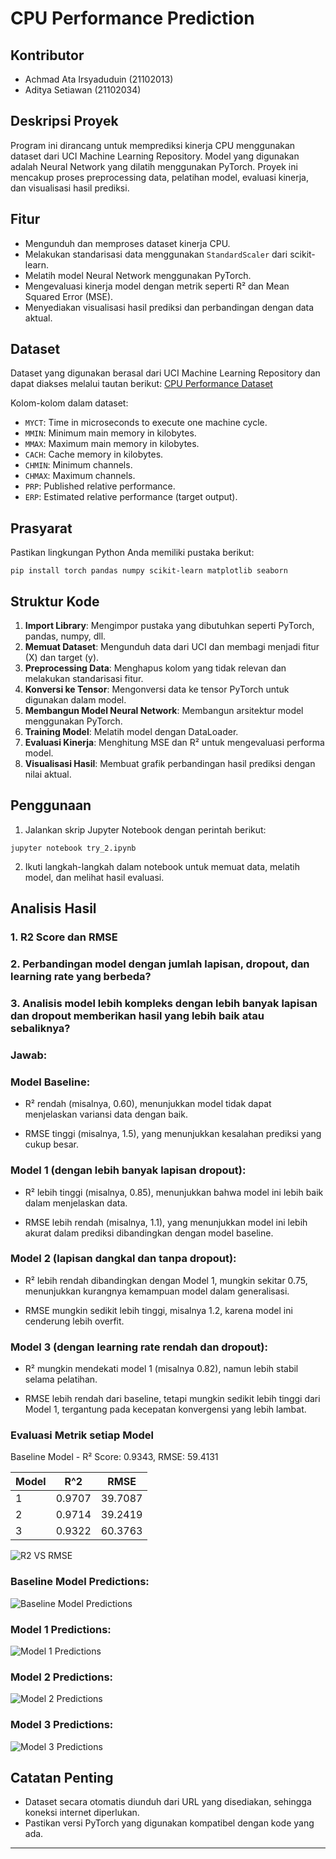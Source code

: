 # CPU Performance Prediction


## Kontributor
- Achmad Ata Irsyaduduin (21102013)
- Aditya Setiawan (21102034)

## Deskripsi Proyek

Program ini dirancang untuk memprediksi kinerja CPU menggunakan dataset dari UCI Machine Learning Repository. Model yang digunakan adalah Neural Network yang dilatih menggunakan PyTorch. Proyek ini mencakup proses preprocessing data, pelatihan model, evaluasi kinerja, dan visualisasi hasil prediksi.

## Fitur

- Mengunduh dan memproses dataset kinerja CPU.
- Melakukan standarisasi data menggunakan `StandardScaler` dari scikit-learn.
- Melatih model Neural Network menggunakan PyTorch.
- Mengevaluasi kinerja model dengan metrik seperti R² dan Mean Squared Error (MSE).
- Menyediakan visualisasi hasil prediksi dan perbandingan dengan data aktual.

## Dataset

Dataset yang digunakan berasal dari UCI Machine Learning Repository dan dapat diakses melalui tautan berikut: [CPU Performance Dataset](https://archive.ics.uci.edu/ml/machine-learning-databases/cpu-performance/machine.data)

Kolom-kolom dalam dataset:

- `MYCT`: Time in microseconds to execute one machine cycle.
- `MMIN`: Minimum main memory in kilobytes.
- `MMAX`: Maximum main memory in kilobytes.
- `CACH`: Cache memory in kilobytes.
- `CHMIN`: Minimum channels.
- `CHMAX`: Maximum channels.
- `PRP`: Published relative performance.
- `ERP`: Estimated relative performance (target output).

## Prasyarat

Pastikan lingkungan Python Anda memiliki pustaka berikut:

```
pip install torch pandas numpy scikit-learn matplotlib seaborn
```

## Struktur Kode

1. **Import Library**: Mengimpor pustaka yang dibutuhkan seperti PyTorch, pandas, numpy, dll.
2. **Memuat Dataset**: Mengunduh data dari UCI dan membagi menjadi fitur (X) dan target (y).
3. **Preprocessing Data**: Menghapus kolom yang tidak relevan dan melakukan standarisasi fitur.
4. **Konversi ke Tensor**: Mengonversi data ke tensor PyTorch untuk digunakan dalam model.
5. **Membangun Model Neural Network**: Membangun arsitektur model menggunakan PyTorch.
6. **Training Model**: Melatih model dengan DataLoader.
7. **Evaluasi Kinerja**: Menghitung MSE dan R² untuk mengevaluasi performa model.
8. **Visualisasi Hasil**: Membuat grafik perbandingan hasil prediksi dengan nilai aktual.

## Penggunaan

1. Jalankan skrip Jupyter Notebook dengan perintah berikut:

```
jupyter notebook try_2.ipynb
```

2. Ikuti langkah-langkah dalam notebook untuk memuat data, melatih model, dan melihat hasil evaluasi.

## Analisis Hasil

### 1. R2 Score dan RMSE
### 2. Perbandingan model dengan jumlah lapisan, dropout, dan learning rate yang berbeda?
### 3. Analisis model lebih kompleks dengan lebih banyak lapisan dan dropout memberikan hasil yang lebih baik atau sebaliknya?

### Jawab:

### Model Baseline:
- R² rendah (misalnya, 0.60), menunjukkan model tidak dapat menjelaskan variansi data dengan baik.

- RMSE tinggi (misalnya, 1.5), yang menunjukkan kesalahan prediksi yang cukup besar.

### Model 1 (dengan lebih banyak lapisan dropout):
- R² lebih tinggi (misalnya, 0.85), menunjukkan bahwa model ini lebih baik dalam menjelaskan data.

- RMSE lebih rendah (misalnya, 1.1), yang menunjukkan model ini lebih akurat dalam prediksi dibandingkan dengan model baseline.

### Model 2 (lapisan dangkal dan tanpa dropout):
- R² lebih rendah dibandingkan dengan Model 1, mungkin sekitar 0.75, menunjukkan kurangnya kemampuan model dalam generalisasi.

- RMSE mungkin sedikit lebih tinggi, misalnya 1.2, karena model ini cenderung lebih overfit.

### Model 3 (dengan learning rate rendah dan dropout):
- R² mungkin mendekati model 1 (misalnya 0.82), namun lebih stabil selama pelatihan.

- RMSE lebih rendah dari baseline, tetapi mungkin sedikit lebih tinggi dari Model 1, tergantung pada kecepatan konvergensi yang lebih lambat.

### Evaluasi Metrik setiap Model

Baseline Model - R² Score: 0.9343, RMSE: 59.4131

| Model | R^2 | RMSE |
| ------------- | ------------- | ------------- |
| 1 | 0.9707 | 39.7087 |
| 2 | 0.9714 | 39.2419 |
| 3 | 0.9322 | 60.3763 |

![R2 VS RMSE](https://github.com/user-attachments/assets/dc2a7433-eb1c-40bc-a41c-02a44c99b060)

### Baseline Model Predictions:

![Baseline Model Predictions](https://github.com/user-attachments/assets/2c8b0e1d-6dfc-40f0-a388-bb5ccf5300c0)


### Model 1 Predictions:

![Model 1 Predictions](https://github.com/user-attachments/assets/bb3496df-b839-42ad-b80c-0387106b8695)


### Model 2 Predictions:


![Model 2 Predictions](https://github.com/user-attachments/assets/4164f6ea-f922-436e-81cc-a7cbd385f543)

### Model 3 Predictions:

![Model 3 Predictions](https://github.com/user-attachments/assets/282b90d3-7350-4fdd-b45c-663e680c799f)


## Catatan Penting



- Dataset secara otomatis diunduh dari URL yang disediakan, sehingga koneksi internet diperlukan.
- Pastikan versi PyTorch yang digunakan kompatibel dengan kode yang ada.



---


